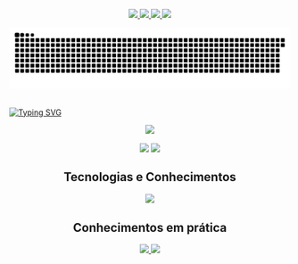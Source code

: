 <p align="center">
  <a href="https://mailto:h3nrygoncalves@gmail.com">
    <img src="https://img.shields.io/badge/Gmail-D14836?style=for-the-badge&logo=gmail&logoColor=white" />
  </a>
<!--   <a href="https://www.instagram.com/henry_dbk">
    <img src="https://img.shields.io/badge/Instagram-E4405F?style=for-the-badge&logo=instagram&logoColor=white" />
  </a> -->
  <a href="https://wa.me/5511944556632">
    <img src="https://img.shields.io/badge/WhatsApp-25D366?style=for-the-badge&logo=whatsapp&logoColor=white" />
  </a>
  <a href="https://replit.com/@octanebt">
    <img src="https://img.shields.io/badge/replit-667881?style=for-the-badge&logo=replit&logoColor=orange" />
  </a>
  <a href="https://roadmap.sh/u/henrydbk">
    <img src="https://img.shields.io/badge/Roadmap-000000?style=for-the-badge&logo=roadmap.sh&logoColor=white" />
  </a>
</p>

<picture>
  <source
    media="(prefers-color-scheme: dark)"
    srcset="https://raw.githubusercontent.com/henrygoncalvess/henrygoncalvess/output/github-contribution-grid-snake-dark.svg"
  />
  <source
    media="(prefers-color-scheme: light)"
    srcset="https://raw.githubusercontent.com/henrygoncalvess/henrygoncalvess/output/github-contribution-grid-snake.svg"
  />
  <img
    alt="github contribution grid snake animation"
    src="https://raw.githubusercontent.com/henrygoncalvess/henrygoncalvess/output/github-contribution-grid-snake-dark.svg"
  />
</picture>

<br>
<br>

[![Typing SVG](https://readme-typing-svg.demolab.com/?lines=Henry+Gonçalves;Desenvolvedor+Back-End&center=true&vCenter=true&size=75&width=1050&color=1cffe8&font=VT323&duration=3000)](https://github.com/henrygoncalvess)

<p align="center">
  <img src="https://streak-stats.demolab.com?user=henrygoncalvess&locale=pt_BR&background=35%2C00E7A2%2C503BD4&border=1CFFBB&ring=00FF91&fire=00FF91&sideNums=FFFFFF&currStreakNum=EBEBEB&currStreakLabel=00FF91&dates=0000007C&card_width=815" />
</p>

<p align="center">
  <img height=170 src="https://github-readme-stats-five-phi-27.vercel.app/api?username=henrygoncalvess&include_all_commits=true&custom_title=Github%20Status%20-%20Henry%20Gonçalves&hide=contribs&show_icons=true&locale=pt-br&title_color=ffffff&text_color=fffffa&icon_color=000257&ring_color=00ff91&border_color=1cffbb&bg_color=35,00d9ff,00e7a2,503bd4&line_height=30&number_format=long"/>
  <img height=170 src="https://github-readme-stats-five-phi-27.vercel.app/api/top-langs/?username=henrygoncalvess&langs_count=6&title_color=ffffff&text_color=fffffa&border_color=1cffbb&bg_color=35,00e7a2,503bd4&locale=pt-br&card_width=320&layout=compact&size_weight=0.1&count_weight=0.1"/>
</p>

<h2 align=center>Tecnologias e Conhecimentos</h2>

<p align="center">
  <img src="https://skillicons.dev/icons?i=debian,npm,replit,ubuntu,git,html,postman,js,py,pycharm,linux,mongodb,nodejs,regex,githubactions,vscode,powershell,typescript,css,bash,express,mysql,md&perline=11" />
</p>

<h2 align=center>Conhecimentos em prática</h2>

<p align="center">
  <a href="https://github.com/henrygoncalvess/API_RESTful">
    <img src="https://github-readme-stats-five-phi-27.vercel.app/api/pin/?username=henrygoncalvess&repo=API_RESTful&title_color=1cffe8&text_color=ffffff&border_color=1cffbb&bg_color=004a57&icon_color=ffffff&description_lines_count=3"/>
  </a>
  <a href="https://github.com/henrygoncalvess/henrygoncalvess">
    <img src="https://github-readme-stats-five-phi-27.vercel.app/api/pin/?username=henrygoncalvess&repo=henrygoncalvess&title_color=1cffe8&text_color=ffffff&border_color=1cffbb&bg_color=004a57&icon_color=ffffff&description_lines_count=3"/>
  </a>
</p>
